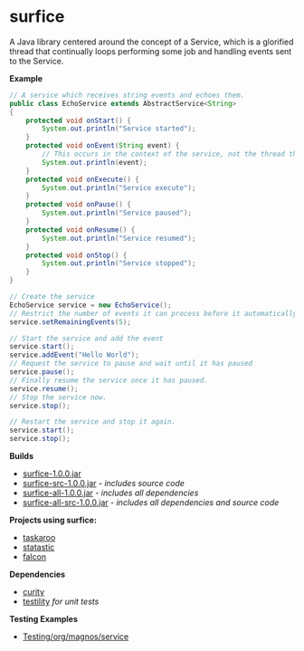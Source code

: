 surfice
=======

A Java library centered around the concept of a Service, which is a glorified thread that continually loops performing some job and handling events sent to the Service.

**Example**

```java
// A service which receives string events and echoes them.
public class EchoService extends AbstractService<String> 
{
    protected void onStart() {
        System.out.println("Service started");
    }
    protected void onEvent(String event) {
        // This occurs in the context of the service, not the thread that added the event.
        System.out.println(event);
    }
    protected void onExecute() {
        System.out.println("Service execute");
    }
    protected void onPause() {
        System.out.println("Service paused");
    }
    protected void onResume() {
        System.out.println("Service resumed");
    }
    protected void onStop() {
        System.out.println("Service stopped");
    }
}

// Create the service
EchoService service = new EchoService();
// Restrict the number of events it can process before it automatically stops.
service.setRemainingEvents(5);

// Start the service and add the event
service.start();
service.addEvent("Hello World");
// Request the service to pause and wait until it has paused
service.pause();
// Finally resume the service once it has paused.
service.resume();
// Stop the service now.
service.stop();

// Restart the service and stop it again.
service.start();
service.stop();
```

**Builds**
- [surfice-1.0.0.jar](https://github.com/ClickerMonkey/surfice/blob/master/build/surfice-1.0.0.jar?raw=true)
- [surfice-src-1.0.0.jar](https://github.com/ClickerMonkey/surfice/blob/master/build/surfice-src-1.0.0.jar?raw=true) *- includes source code*
- [surfice-all-1.0.0.jar](https://github.com/ClickerMonkey/surfice/blob/master/build/surfice-1.0.0.jar?raw=true) *- includes all dependencies*
- [surfice-all-src-1.0.0.jar](https://github.com/ClickerMonkey/surfice/blob/master/build/surfice-src-1.0.0.jar?raw=true) *- includes all dependencies and source code*

**Projects using surfice:**
- [taskaroo](https://github.com/ClickerMonkey/taskaroo)
- [statastic](https://github.com/ClickerMonkey/statastic)
- [falcon](https://github.com/ClickerMonkey/falcon)

**Dependencies**
- [curity](https://github.com/ClickerMonkey/curity)
- [testility](https://github.com/ClickerMonkey/testility) *for unit tests*

**Testing Examples**
- [Testing/org/magnos/service](https://github.com/ClickerMonkey/surfice/tree/master/Testing/org/magnos/service)
